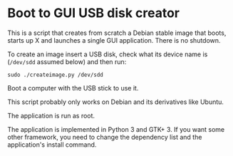 # Boot to GUI USB disk creator

This is a script that creates from scratch a Debian stable image that
boots, starts up X and launches a single GUI application. There is no
shutdown.

To create an image insert a USB disk, check what its device name is
(`/dev/sdd` assumed below) and then run:

    sudo ./createimage.py /dev/sdd

Boot a computer with the USB stick to use it.

This script probably only works on Debian and its derivatives like
Ubuntu.

The application is run as root.

The application is implemented in Python 3 and GTK+ 3. If you want some other
framework, you need to change the dependency list and the
application's install command.
